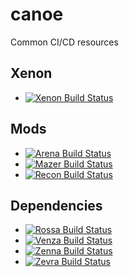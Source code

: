# canoe
Common CI/CD resources

## Xenon
* [![Xenon Build Status][xenon-status]](https://github.com/avereon/xenon/actions)

## Mods
* [![Arena Build Status][arena-status]](https://github.com/avereon/arena/actions)
* [![Mazer Build Status][mazer-status]](https://github.com/avereon/mazer/actions)
* [![Recon Build Status][recon-status]](https://github.com/avereon/recon/actions)

## Dependencies
* [![Rossa Build Status][rossa-status]](https://github.com/avereon/rossa/actions)
* [![Venza Build Status][venza-status]](https://github.com/avereon/venza/actions)
* [![Zenna Build Status][zenna-status]](https://github.com/avereon/zenna/actions)
* [![Zevra Build Status][zevra-status]](https://github.com/avereon/zevra/actions)

[xenon-status]: https://github.com/avereon/xenon/workflows/Avereon%20Xenon%20Continuous/badge.svg
[arena-status]: https://github.com/avereon/arena/workflows/Avereon%20Arena%20Continuous/badge.svg
[mazer-status]: https://github.com/avereon/mazer/workflows/Avereon%20Mazer%20Continuous/badge.svg
[recon-status]: https://github.com/avereon/recon/workflows/Avereon%20Recon%20Continuous/badge.svg
[rossa-status]: https://github.com/avereon/rossa/workflows/Avereon%20Rossa%20Continuous/badge.svg
[venza-status]: https://github.com/avereon/venza/workflows/Avereon%20Venza%20Continuous/badge.svg
[zenna-status]: https://github.com/avereon/zenna/workflows/Avereon%20Zenna%20Continuous/badge.svg
[zevra-status]: https://github.com/avereon/zevra/workflows/Avereon%20Zevra%20Continuous/badge.svg
